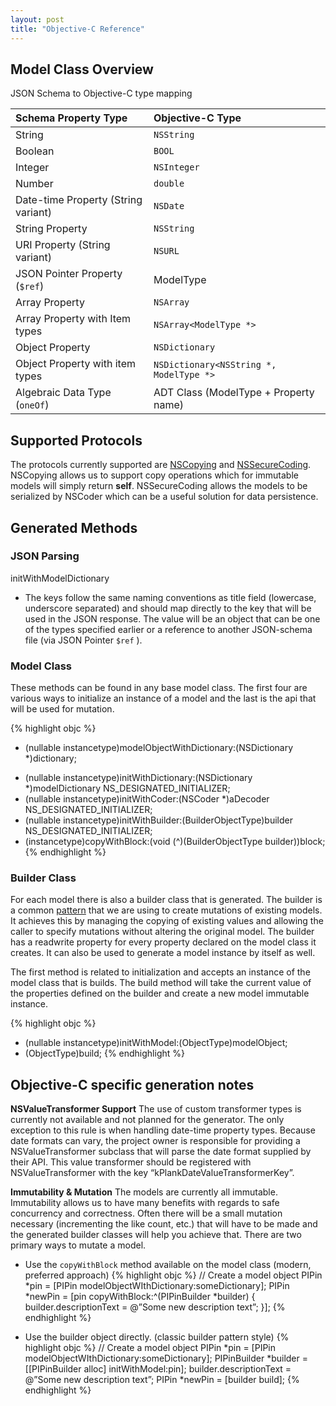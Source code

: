 ```yaml
---
layout: post
title: "Objective-C Reference"
---
```


## Model Class Overview
JSON Schema to Objective-C type mapping

| Schema Property Type                | Objective-C Type                                               |
| :--- | :--- |
| String                              | `NSString`                                                       |
| Boolean                             | `BOOL`                                                     |
| Integer                             | `NSInteger`                                                      |
| Number                              | `double`                                                         |
| Date-time Property (String variant) | `NSDate`                                                         |
| String Property                     | `NSString` |
| URI Property (String variant)       | `NSURL`                                                          |
| JSON Pointer Property (`$ref`)        | ModelType                                                      |
| Array Property                      | `NSArray`                                                        |
| Array Property with Item types      | `NSArray<ModelType *>`  |
| Object Property                     | `NSDictionary`                         |
| Object Property with item types     | `NSDictionary<NSString *, ModelType *>`                          |
| Algebraic Data Type (`oneOf`)       | ADT Class (ModelType + Property name)                          |


## Supported Protocols
The protocols currently supported are [NSCopying](https://developer.apple.com/library/prerelease/mac/documentation/Cocoa/Reference/Foundation/Protocols/NSCopying_Protocol/index.html) and [NSSecureCoding](https://developer.apple.com/library/prerelease/ios/documentation/Foundation/Reference/NSSecureCoding_Protocol_Ref/index.html). NSCopying allows us to support copy operations which for immutable models will simply return **self**. NSSecureCoding allows the models to be serialized by NSCoder which can be a useful solution for data persistence.

## Generated Methods

### JSON Parsing
initWithModelDictionary
- The keys follow the same naming conventions as title field (lowercase, underscore separated) and should map directly to the key that will be used in the JSON response. The value will be an object that can be one of the types specified earlier or a reference to another JSON-schema file (via JSON Pointer `$ref` ).



### Model Class

These methods can be found in any base model class. The first four are various ways to initialize an instance of a model and the last is the api that will be used for mutation.

{% highlight objc %}
+ (nullable instancetype)modelObjectWithDictionary:(NSDictionary *)dictionary;
- (nullable instancetype)initWithDictionary:(NSDictionary *)modelDictionary NS_DESIGNATED_INITIALIZER;
- (nullable instancetype)initWithCoder:(NSCoder *)aDecoder NS_DESIGNATED_INITIALIZER;
- (nullable instancetype)initWithBuilder:(BuilderObjectType)builder NS_DESIGNATED_INITIALIZER;
- (instancetype)copyWithBlock:(void (^)(BuilderObjectType builder))block;
{% endhighlight %}

### Builder Class

For each model there is also a builder class that is generated. The builder is a common [pattern](https://en.wikipedia.org/wiki/Builder_pattern) that we are using to create mutations of existing models. It achieves this by managing the copying of existing values and allowing the caller to specify mutations without altering the original model. The builder has a readwrite property for every property declared on the model class it creates. It can also be used to generate a model instance by itself as well.

The first method is related to initialization and accepts an instance of the model class that is builds. The build method will take the current value of the properties defined on the builder and create a new model immutable instance.

{% highlight objc %}
- (nullable instancetype)initWithModel:(ObjectType)modelObject;
- (ObjectType)build;
{% endhighlight %}

## Objective-C specific generation notes

**NSValueTransformer Support**
The use of custom transformer types is currently not available and not planned for the generator. The only exception to this rule is when handling date-time property types. Because date formats can vary, the project owner is responsible for providing a NSValueTransformer subclass that will parse the date format supplied by their API. This value transformer should be registered with
NSValueTransformer with the key “kPlankDateValueTransformerKey”.



**Immutability & Mutation**
The models are currently all immutable. Immutability allows us to have many benefits with regards to safe concurrency and correctness. Often there will be a small mutation necessary (incrementing the like count, etc.) that will have to be made and the generated builder classes will help you achieve that.
There are two primary ways to mutate a model.

- Use the `copyWithBlock` method available on the model class (modern, preferred approach)
{% highlight objc %}
// Create a model object
PIPin *pin = [PIPin modelObjectWIthDictionary:someDictionary];
PIPin *newPin = [pin copyWithBlock:^(PIPinBuilder *builder) {
                builder.descriptionText = @”Some new description text”;
}];
{% endhighlight %}

- Use the builder object directly. (classic builder pattern style)
{% highlight objc %}
// Create a model object
PIPin *pin = [PIPin modelObjectWIthDictionary:someDictionary];
PIPinBuilder *builder = [[PIPinBuilder alloc] initWithModel:pin];
builder.descriptionText = @”Some new description text”;
PIPin *newPin = [builder build];
{% endhighlight %}
